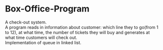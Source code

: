# Box-Office-Program
A check-out system.\
A program reads in information about customer: which line they to go(from 1 to 12), at what time, the number of tickets they will buy and generates at what time customers will check out.\
Implementation of queue in linked list.
